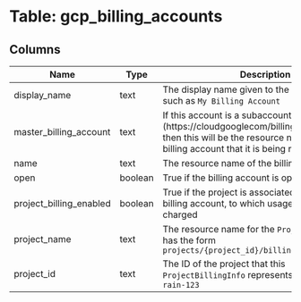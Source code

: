 
# Table: gcp_billing_accounts

## Columns
| Name        | Type           | Description  |
| ------------- | ------------- | -----  |
|display_name|text|The display name given to the billing account, such as `My Billing Account`|
|master_billing_account|text|If this account is a subaccount (https://cloudgooglecom/billing/docs/concepts), then this will be the resource name of the parent billing account that it is being resold through|
|name|text|The resource name of the billing account.|
|open|boolean|True if the billing account is open|
|project_billing_enabled|boolean|True if the project is associated with an open billing account, to which usage on the project is charged|
|project_name|text|The resource name for the `ProjectBillingInfo`; has the form `projects/{project_id}/billingInfo`|
|project_id|text|The ID of the project that this `ProjectBillingInfo` represents, such as `tokyo-rain-123`|
